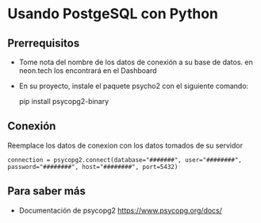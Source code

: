 # Usando PostgeSQL con Python

## Prerrequisitos

- Tome nota del nombre de los datos de conexión a su base de datos. en neon.tech los encontrará en el Dashboard
- En su proyecto, instale el paquete psycho2 con el siguiente comando:  

    pip install psycopg2-binary
  
## Conexión

Reemplace los datos de conexion con los datos tomados de su servidor

    connection = psycopg2.connect(database="#######", user="########", password="########", host="########", port=5432)


## Para saber más

* Documentación de psycopg2
https://www.psycopg.org/docs/


